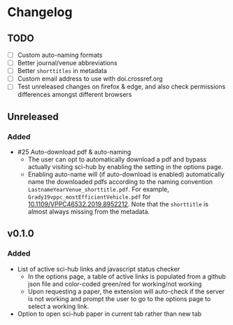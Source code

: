 # Changelog

## TODO

- [ ] Custom auto-naming formats
- [ ] Better journal/venue abbreviations
- [ ] Better `shorttitles` in metadata
- [ ] Custom email address to use with doi.crossref.org
- [ ] Test unreleased changes on firefox & edge, and also check permissions differences amongst different browsers

## Unreleased

### Added
- #25 Auto-download pdf & auto-naming
  - The user can opt to automatically download a pdf and bypass actually visiting sci-hub by enabling the setting in the options page.
  - Enabling auto-name will (if auto-download is enabled) automatically name the downloaded pdfs according to the naming convention `LastnameYearVenue_shorttitle.pdf`.  For example, `Grady19vppc_mostEfficientVehicle.pdf` for [10.1109/VPPC46532.2019.8952212](https://doi.org/10.1109/VPPC46532.2019.8952212).  Note that the `shorttitle` is almost always missing from the metadata.

## v0.1.0

### Added
- List of active sci-hub links and javascript status checker
  - In the options page, a table of active links is populated from a github json file and color-coded green/red for working/not working
  - Upon requesting a paper, the extension will auto-check if the server is not working and prompt the user to go to the options page to select a working link.
- Option to open sci-hub paper in current tab rather than new tab
